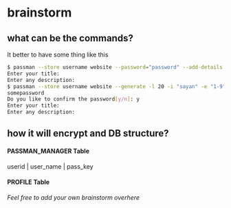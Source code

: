 # brainstorm

## what can be the commands?

It better to have some thing like this
```bash
$ passman --store username website --password="password" --add-details
Enter your title: 
Enter any description:
$ passman --store username website --generate -l 20 -i "sayan" -e "1-9" -symbols "#" --add-details
somepassword 
Do you like to confirm the password[y/n]: y
Enter your title: 
Enter any description:
```

## how it will encrypt and DB structure?

#### PASSMAN_MANAGER Table

userid | user_name | pass_key



#### PROFILE Table




*Feel free to add your own brainstorm overhere*